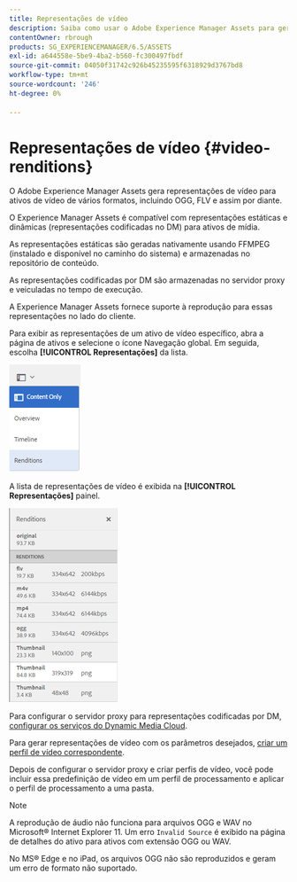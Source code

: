 ```yaml
---
title: Representações de vídeo
description: Saiba como usar o Adobe Experience Manager Assets para gerar representações de vídeo para ativos de vídeo de vários formatos, incluindo OGG, FLV e assim por diante.
contentOwner: rbrough
products: SG_EXPERIENCEMANAGER/6.5/ASSETS
exl-id: a644558e-5be9-4ba2-b560-fc300497fbdf
source-git-commit: 04050f31742c926b45235595f6318929d3767bd8
workflow-type: tm+mt
source-wordcount: '246'
ht-degree: 0%

---
```


# Representações de vídeo {#video-renditions}

O Adobe Experience Manager Assets gera representações de vídeo para ativos de vídeo de vários formatos, incluindo OGG, FLV e assim por diante.

O Experience Manager Assets é compatível com representações estáticas e dinâmicas (representações codificadas no DM) para ativos de mídia.

As representações estáticas são geradas nativamente usando FFMPEG (instalado e disponível no caminho do sistema) e armazenadas no repositório de conteúdo.

As representações codificadas por DM são armazenadas no servidor proxy e veiculadas no tempo de execução.

A Experience Manager Assets fornece suporte à reprodução para essas representações no lado do cliente.

Para exibir as representações de um ativo de vídeo específico, abra a página de ativos e selecione o ícone Navegação global. Em seguida, escolha **[!UICONTROL Representações]** da lista.

![chlimage_1-478](assets/chlimage_1-478.png)

A lista de representações de vídeo é exibida na **[!UICONTROL Representações]** painel.

![chlimage_1-479](assets/chlimage_1-479.png)

Para configurar o servidor proxy para representações codificadas por DM, [configurar os serviços do Dynamic Media Cloud](config-dynamic.md).

Para gerar representações de vídeo com os parâmetros desejados, [criar um perfil de vídeo correspondente](video-profiles.md).

Depois de configurar o servidor proxy e criar perfis de vídeo, você pode incluir essa predefinição de vídeo em um perfil de processamento e aplicar o perfil de processamento a uma pasta.

>[!NOTE]
>
>A reprodução de áudio não funciona para arquivos OGG e WAV no Microsoft® Internet Explorer 11. Um erro `Invalid Source` é exibido na página de detalhes do ativo para ativos com extensão OGG ou WAV.
>
No MS® Edge e no iPad, os arquivos OGG não são reproduzidos e geram um erro de formato não suportado.
